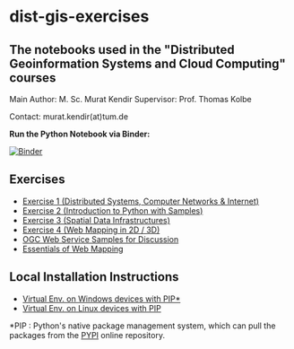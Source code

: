 # dist-gis-exercises

## The notebooks used in the "Distributed Geoinformation Systems and Cloud Computing" courses

Main Author: M. Sc. Murat Kendir
Supervisor: Prof. Thomas Kolbe

Contact: murat.kendir(at)tum.de

**Run the Python Notebook via Binder:**

[![Binder](https://mybinder.org/badge_logo.svg)](https://mybinder.org/v2/gh/muratkendir/dist-gis-exercises/main)

## Exercises

- [Exercise 1 (Distributed Systems, Computer Networks & Internet)](exercise1.md)
- [Exercise 2 (Introduction to Python with Samples)](exercise2.md)
- [Exercise 3 (Spatial Data Infrastructures)](exercise3.md)
- [Exercise 4 (Web Mapping in 2D / 3D)](exercise4.md)  
- [OGC Web Service Samples for Discussion](samples_for_discussion.md)
- [Essentials of Web Mapping](essentials_of_web_mapping.md)

## Local Installation Instructions

- [Virtual Env.  on Windows devices with PIP*](install_w_pip_on_win.md)
- [Virtual Env.  on Linux devices with PIP](install_w_pip_on_lnx.md)

*PIP : Python's native package management system, which can pull the packages from the [PYPI](https://pypi.org/) online repository.